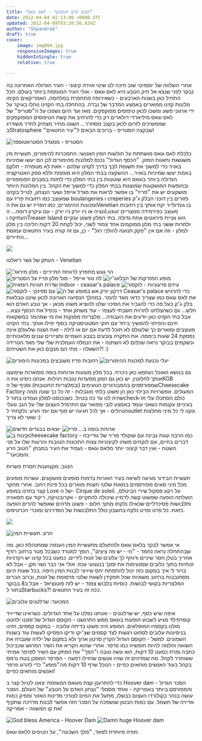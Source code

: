 ```yaml
---
title: "הטוב הרע והמכוער - לאס וגאס"
date: 2012-04-04 02:13:00 +0000 UTC
updated: 2012-04-09T03:20:56.834Z
author: "Shpandrak"
draft: true
cover:
    image: img004.jpg
    responsiveImages: true
    hiddenInSingle: true
    relative: true

---
```


אחרי השלווה של יוסמיטי שוב חיכה לנו שינוי אוירה קיצוני - העיר הגדולה האחרונה בה נבקר לפני שנצא אל חיק הטבע היא לאס וגאס - אולי העיר המוגזמת ביותר בעולם. הכל התחיל כאן בשנות הארבעים - כשאירופה מתחפרת במלחמה, האמריקאים הקימו מלונות קזינו מפוארים באמצע המדבר של נבדה. בהתחלה בתי הקזינו נוהלו בעיקר על ידי ארגוני פשע ומשכו לכאן טיפוסים מפוקפקים. מאז ועד היום נשפכו על ה״סטריפ״ של לאס וגאס מיליארדי דולארים רק כדי להרחיב את קשת הטיפוסים המפוקפקים שממשיכים לזרום לכאן בקצב מסחרר... השגנו מחיר מצחיק לחדר משודרג בStratosphere שבקצה הסטריפ - ברוכים הבאים ל״עיר החטאים״!

![](img001.jpg "הסטריפ - ממגדל הסטראטוספר")


כלכלת לאס וגאס מושתתת על חולשות המין האנושי: התמכרות להימורים, תעשיית מין משגשגת ותאוות המזון. ״הכסף הגדול״ נכנס למלונות מהימורים לכן הם יעשו שמיניות באויר כדי למשוך את תשומת לבך בדרך לקזינו שלהם - וזאת לא מטפורה - חלקם באמת יעשו שמיניות באויר... ההשקעה בבתי המלון היא מוגזמת וללא ספק האטרקציה הגדולה ביותר בוגאס היא שוטטות בין בתי המלון כדי לחזות במבנים הפומפוזיים ובהופעות המושקעות שמוצגות בבתי המלון כדי למשוך את הקהל. בין המלונות היותר מושקעים יש את ״פריז״ בו אפשר לראות את מגדל אייפל ושער הנצחון, לטייל בקזינו שמעוצב כמו רחובות פריז עם boulangeries ו creperies פזורים בין דוכני הבלק ג׳ק ומכונות ההימורים; כמו הפריז יש גם את הVenetian בו גונדולייר יקח אותך בין רחובות ונציה או ניו יורק ניו יורק - עם עיקרון דומה... הLuxur מעוצב כפירמידה ממצריים העתיקה וTreaser Island הוא אניית פיראטים אחת גדולה. בתי המלון פשוט ענקיים ולמרות ששני בתי מלון ממוקמים אחד צמוד לשני, יכול לקחת 20 דקות הליכה בין מלון למלון - וזה אם אין ״פקק תנועה להולכי רגל״ - כן, גם זה קורה בעיר החטאים עמוסת התיירים...

![](img002.jpg)

העתק של גשר ריאלטו - Venetian

![](img003.jpg "הר געש מתפרץ לרווחת התיירים - מלון מיראז׳")
![](img004.jpg "לה טור אייפל - מול מלון פריז על הסטריפ")
![](img005.jpg "מופע המזרקות של הבלאג׳יו")
![](img006.jpg "שדרת חנויות רומאית indoor - ceasar's palace")
![](img007.jpg "עיזים פרעוניות - לוקסור")
![](img008.jpg "עם ספינקי - לוקסור")
![](img9.jpg "דרקון יורק אש במופע של ה Ceasar's palace")
כדי להרגיש את לאס וגאס כמו שצריך כדאי מאד להמר. במהלך הנסיעה הארוכה לכאן שיננו טבלאות בלק ג׳ק בעל פה כדי להגביר את הסיכוי שלנו להוציא משהו מכאן - אך טבע האדם הוא חלש... גם כשהצלחנו להרויח חשבתי לעצמי - עוד משחק אחד - נכפיל את הכסף ונצא... אבל בתי הקזינו כאן יודעים את העבודה... מלצריות מפנקות את מי שמהמר במשקאות חינם והפיתוי להמשיך ביחד עם חוקי הסטטיסטיקה בסוף יפילו אותך. בתי הקזינו מעוצבים ומוארים כך שלעולם לא תוכל לדעת אם יום או לילה - זאת הצגה שלעולם אינה נפסקת 24 שעות ביממה. את התקרה צובעים בצבע השמיים ומציירים עננים מלאכותיים וכשקמים בבוקר נראה שכלום לא השתנה - את הנמלה העמלנית שלי שלי מאד הטרידה השאלה - מתי הם מנקים כאן את השטיחים?! :)

![](img010.jpg "רחובות פריז משובצים במכונות הימורים")
![](img011.jpg "יעלי נכנעת למכונת ההימורים")

גם בנושא האוכל הגוזמא כאן ניכרת. בכל מלון מוצעות ארוחות בופה מפוארות שיפוצצו אותך לחלוטין. יש כאן גם המון מסעדות טובות רגילות. אנחנו ניסינו את הKGB שמפורסמים בהמבורגרים הטעימים (ובמלצריות החטובות) וסניף של הCheesecake Factory המעולים. אפשרויות הבילוי כאן הן פשוט בלתי מוגבלות - זה כל כך שונה ממה שהיה לנו עד כה בטיול. כשנכנסנו למלון ועמדנו בתור לcheck-in כולם הסתכלו עלי בעיניים עקומות כשאני עומד באמצע לובי מפואר עם התרמיל העצום שלי על הגב ונעלי הטיולים - אך לכל חגיגה יש סוף וגם יומי הגיע: נלקחתי לoutlet ונקנו לי כל מיני מחלצות שאני לא צריך :)

![](img012.jpg "יוצאים בבגדים חדשים")
![](img13.jpg "ארוחת בופה ב... פריז")
![](img14.jpg "קינוח בcheesecake factory - עוגת גבינה עם שוקולד מריר של גודייבה")
כמו הרבה דברים בחיים, אם לוקחים משהו לקיצוניות צצות התכונות הטובות והרעות שלו על פני השטח - ואין דבר קיצוני יותר מלאס וגאס - נעמיד את העיר במבחן ״הטוב הרע והמכוער״:

הטוב: מקצוענות חסרת פשרות

תעשיית הבידור מגיעה לשיאה בעיר האורות בדמות מופעים מושקעים. עשרות מופעים מכל מיני סוגים מפורסמים במאות שלטי חוצות מוארים בכל פינת רחוב. אחרי מחקר קצר בחרנו במופע Love של ה- Cirque de soleil. על רקע פסקול שירי הביטלס, הועלתה הופעה שפשוט קשה לדמיין שיכולה להתקיים - אקרובטיקה, ריקוד עם תפאורה ותלבושות פסיכדליים שכאילו נלקחו מתוך חלום - פשוט מדהים שאפשר להרים הופעה כזאת. כל פרט ופרט נלקח בחשבון כולל התלבושות של הסדרנים ומוכרי הכרטיסים.

![](img015.jpg)

![](img016.jpg "הרע: תעשיית המין")

אי אפשר לבקר בלאס וגאס ולהתעלם מתעשיית המין הענפה שמתנהלת כאן. מה שבהתחלה נראה נחמד - ״הי - יש פה ציצים״, הופך למטרד כשבכל מטר ברחוב רודף אחריך בטלן חסר שיניים ודוחף לך עלונים של זונות לידיים. כמעט בכל קזינו יש רקדניות זנותיות בתוך כלובים שמנעימות את זמנך בנענועי עכוז. אולי אני כבר נשוי וזקן - אבל לא ברור לי איך במקום כזה יכול להתפתח יחס שיויוני לבנות המין היפה. בכל שעות היום מסתובבות ברחוב משאיות שכל תפקידן לשאת שלטי פרסומת של זונות, וברוב הברים המלצריות בקושי לבושות. כוסיות בלבוש צמוד - יש לזה פוטנציאל - אבל ב8 בבוקר בתור לStarbucks?! ככה זה בעיר החטאים.

![](img017.jpg "המכוער: שרלטנים עלובים")

איפה שיש כסף, יש שרלטנים - ואנחנו נפלנו על אחד הגדולים. כשראינו שדייויד קופרפילד מגיע לשבוע הופעות בוגאס ממש התרגשנו - הקוסם הגדול של זמננו ילהטט מולנו בקסמיו המופלאים. המופע היה פשוט בדיחה עלובה - במקום קסמים, חזינו בניסיונות עלובים לסחוט רגשות לצד קסמים שצ׳יקו ודיקו הפסיקו לעשות עוד בשנות השמונים. למשל - הקוסם הגדול הקרין סרטון ארוך ולא במקום של ילדה שעברה את השואה וחלמה להיות חופשיה כמו פרפר. אחרי שהוא הקריא את השיר המרגש שכביכול כתבה ומרח כמעט 10 דקות, הוא עשה טובה ו״הפך״ את הפתק עם השיר לפרפר אמיתי ששוחרר לקהל. מה שמדהים זה שהיו אנשים שהזילו דמעה - הפרפר המסכן בטח נרמס בקהל בעוד האנשים מוחאים כפיים - הנוכל שרף 10 דקות מה״מופע״ כדי להרוג פרפר ואנשים מוחאים כפיים!

כדי להתרענן קצת מוגאס המוגזמת יצאנו לטיול קצר ב Hoover dam - הסכר הגדול והמפורסם ביותר באמריקה - ואחד מסמלי ״נצחון האדם על הטבע״ של העולם. הסכר עושה בנהר בקולורדו העצום כבשלו, מתעל את המים לצורכי מדינות האזור ומפיק כמות אדירה של חשמל. עם כמות הבטון שנשפכה על הסכר הזה אפשר לבנות מדרכה שתקיף את קו המשווה - אמריקה!

![](img018.jpg "God bless America - Hoover Dam")
![](img019.jpg "Damn huge Hoover dam")
 

תודה מיוחדת לפאד, ״מלך השכונה״, על הטיפים ללאס וגאס.
